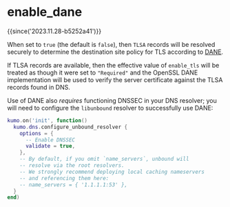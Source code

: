 # enable_dane

{{since('2023.11.28-b5252a41')}}

When set to `true` (the default is `false`), then `TLSA` records will be
resolved securely to determine the destination site policy for TLS according
to [DANE](https://datatracker.ietf.org/doc/html/rfc7672).

If TLSA records are available, then the effective value of `enable_tls` will
be treated as though it were set to `"Required"` and the OpenSSL DANE implementation
will be used to verify the server certificate against the TLSA records found
in DNS.

Use of DANE also *requires* functioning DNSSEC in your DNS resolver; you
will need to configure the `libunbound` resolver to successfully use DANE:

```lua
kumo.on('init', function()
  kumo.dns.configure_unbound_resolver {
    options = {
      -- Enable DNSSEC
      validate = true,
    },
    -- By default, if you omit `name_servers`, unbound will
    -- resolve via the root resolvers.
    -- We strongly recommend deploying local caching nameservers
    -- and referencing them here:
    -- name_servers = { '1.1.1.1:53' },
  }
end)
```
